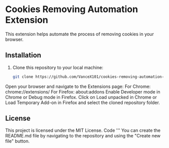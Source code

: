 # Cookies Removing Automation Extension

This extension helps automate the process of removing cookies in your browser.

## Installation

1. Clone this repository to your local machine:
   ```sh
   git clone https://github.com/VanceX101/cookies-removing-automation-extension.git

Open your browser and navigate to the Extensions page:
For Chrome: chrome://extensions/
For Firefox: about:addons
Enable Developer mode in Chrome or Debug mode in Firefox.
Click on Load unpacked in Chrome or Load Temporary Add-on in Firefox and select the cloned repository folder.

## License
This project is licensed under the MIT License.
Code 
'''
You can create the README.md file by navigating to the repository and using the "Create new file" button.
